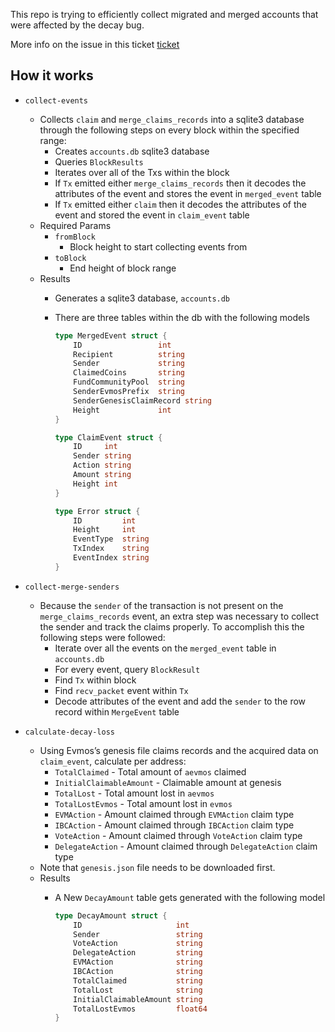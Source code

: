 This repo is trying to efficiently collect migrated and merged accounts that were affected by the decay bug.

More info on the issue in this ticket [ticket](https://linear.app/evmos/issue/ENG-1509/early-decay-caused-loss-of-claimable-amount)

## How it works

- `collect-events`
    - Collects `claim` and `merge_claims_records` into a sqlite3 database through the following steps on every block within the specified range:
        - Creates `accounts.db` sqlite3 database
        - Queries `BlockResults`
        - Iterates over all of the Txs within the block
        - If `Tx` emitted either `merge_claims_records` then it decodes the attributes of the event and stores the event in `merged_event` table
        - If `Tx` emitted either `claim` then it decodes the attributes of the event and stored the event in `claim_event` table
    - Required Params
        - `fromBlock`
            - Block height to start collecting events from
        - `toBlock`
            - End height of block range
    - Results
        - Generates a sqlite3 database, `accounts.db`
        - There are three tables within the db with the following models

            ```go
            type MergedEvent struct {
            	ID                 int
            	Recipient          string
            	Sender             string
            	ClaimedCoins       string
            	FundCommunityPool  string
            	SenderEvmosPrefix  string
            	SenderGenesisClaimRecord string
            	Height             int
            }

            type ClaimEvent struct {
            	ID     int
            	Sender string
            	Action string
            	Amount string
            	Height int
            }

            type Error struct {
            	ID         int
            	Height     int
            	EventType  string
            	TxIndex    string
            	EventIndex string
            }
            ```

- `collect-merge-senders`
    - Because the `sender` of the transaction is not present on the `merge_claims_records` event, an extra step was necessary to collect the sender and track the claims properly. To accomplish this the following steps were followed:
        - Iterate over all the events on the `merged_event` table in `accounts.db`
        - For every event, query `BlockResult`
        - Find `Tx` within block
        - Find `recv_packet` event within `Tx`
        - Decode attributes of the event and add the `sender` to the row record within `MergeEvent` table
- `calculate-decay-loss`
    - Using Evmos’s genesis file claims records and the acquired data on `claim_event`, calculate per address:
        - `TotalClaimed` - Total amount of `aevmos` claimed
        - `InitialClaimableAmount` - Claimable amount at genesis
        - `TotalLost` - Total amount lost in `aevmos`
        - `TotalLostEvmos` - Total amount lost in `evmos`
        - `EVMAction` - Amount claimed through `EVMAction` claim type
        - `IBCAction` - Amount claimed through `IBCAction` claim type
        - `VoteAction` - Amount claimed through `VoteAction` claim type
        - `DelegateAction` - Amount claimed through `DelegateAction` claim type
    - Note that `genesis.json` file needs to be downloaded first.
    - Results
        - A New `DecayAmount` table gets generated with the following model

            ```go
            type DecayAmount struct {
            	ID                     int
            	Sender                 string
            	VoteAction             string
            	DelegateAction         string
            	EVMAction              string
            	IBCAction              string
            	TotalClaimed           string
            	TotalLost              string
            	InitialClaimableAmount string
            	TotalLostEvmos         float64
            }
            ```
